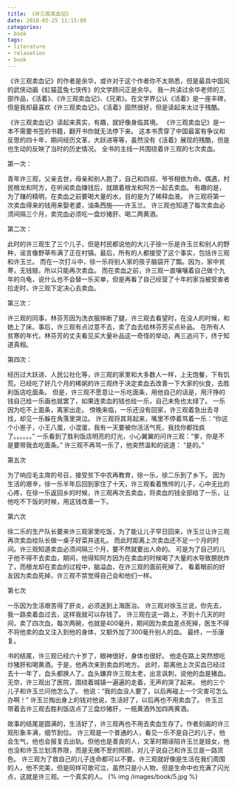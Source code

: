 ```yaml
---
title: 《许三观卖血记》
date: 2018-05-25 11:15:09
categories:
- book
tags:
- literature
- relaxation
- book
---
```

《许三观卖血记》的作者是余华，或许对于这个作者你不太熟悉，但是最具中国风的武侠动画《虹猫蓝兔七侠传》的文学顾问正是余华。
我一共读过余华老师的三部作品，《活着》、《许三观卖血记》、《兄弟》。在文学界公认《活着》是一座丰碑，但是我却最喜欢《许三观卖血记》。《活着》固然很好，但是读起来太过于残酷。
 <!-- more -->
《许三观卖血记》读起来真实，有趣，就好像身临其境。
《许三观卖血记》是一本不需要书签的书籍，翻开书你就无法停下来。
这本书贯穿了中国最富有争议和反思的四十年，期间经历文革，大跃进等等，虽然没有《活着》展现的残酷，但是也生动的反映了当时的历史情况。
全书的主线一共围绕着许三观的七次卖血。

第一次：

青年许三观，父亲去世，母亲和别人跑了，自己和四叔、爷爷相依为命。偶遇，村民根龙和阿方，在听闻卖血赚钱后，就跟着根龙和阿方一起去卖血。
有趣的是，为了赚的精明，在卖血之前要喝大量的水，目的是为了稀释血液。
许三观将第一次卖血得来的钱用来娶老婆，油条西施——许玉兰。
许三观也知道了每次卖血必须间隔三个月，卖完血必须吃一盘炒猪肝、喝二两黄酒。

第二次：

此时的许三观生了三个儿子，但是村民都说他的大儿子徐一乐是许玉兰和别人的野种，谣言像野草布满了正在村镇。最后，所有的人都接受了这个事实，包括许三观和许玉兰。
而在一次打斗中，徐一乐将别人家的孩子脑袋开了瓢。因为，家中贫寒，无钱赔，所以只能再次卖血。
而在卖血之前，许三观一直嚷嚷着自己做个九年的乌龟，说什么也不会替一乐买单，但是再看了自己经营了十年的家当被受害者拉走时，许三观下定决心去卖血。

第三次：

许三观的同事，林芬芳因为洗衣服摔断了腿，许三观去看望时，在没人的时候，和她上了床。事后，许三观有点过意不去，卖了血去给林芬芳买点补品。
在所有人贫寒的年代，林芬芳的丈夫看见买大量补品这一奇怪的举动，再三追问下，终于知道真相。

第四次：

经历过大跃进、人民公社化等，许三观的家里和大多数人一样，上无饱餐，下有饥荒。已经吃了好几个月的稀粥的许三观终于决定卖血去改善一下大家的伙食，去胜利饭店吃面条。
但是，许三观不愿意让一乐吃面条，用他自己的话是，用汗挣的钱自己给一乐画也就罢了，如果连卖血的钱也给一乐，自己未免也太绿了。
一乐因为吃不上面条，离家出走。
傍晚来临，一乐还没有回家，许三观着急出去寻找，却见一乐躲在角落里哭泣。
许三观将其背起来，嘴里不停着骂着一乐：“你这个小崽子，小王八蛋，小混蛋，我有一天要被你活活气死，我找你都找疯了。。。。。。”
一乐看到了胜利饭店明亮的灯光，小心翼翼的问许三观：“爹，你是不是要带我去吃面条。”
许三观不再骂一乐了，他突然温和的说道：
“是的。”

第五次

为了响应毛主席的号召，接受贫下中农再教育，徐一乐，徐二乐到了乡下。
因为生活的艰辛，徐一乐半年后回到家住了十天，许三观看着憔悴的儿子，心中无比的心疼，在徐一乐返回乡的时候，许三观再次去卖血，将卖血的钱全部给了一乐，让他吃不下饭的时候，用这钱改善一下。

第六次

徐二乐的生产队长要来许三观家里吃饭，为了能让儿子早日回来，许玉兰让许三观再次卖血给队长做一桌子好菜并送礼。
而此时距离上次卖血还不足一个月的时间。许三观知道卖血必须间隔三个月，要不然就要出人命的。
可是为了自己的儿子他不得不去卖血，期间，他得知阿方因为在卖血的时候喝了大量的水导致膀胱炸了，而根龙却在卖血的过程中，脑溢血，在许三观的面前死掉了。
看着眼前的好友因为卖血死掉，许三观不禁觉得自己会和他们一样。

第七次

一乐因为生活艰苦得了肝炎，必须送到上海医治。
许三观对徐玉兰说，你先去，我一路卖着血过去，这样我就可以存钱了。
许三观在这一路上，不到十几天的时间，卖了四次血，每次两碗，也就是400毫升，期间因为卖血差点死掉，医生不得不将他卖的血又注入到他的身体，又额外加了300毫升别人的血。
最终，一乐康复。

书的结尾，许三观已经六十岁了，眼神很好，身体也很好。
他走在路上突然想吃炒猪肝和喝黄酒。于是，他再次来到卖血的地方。
此时，距离他上次买血已经过去十一年了，血头都换人了。血头嫌弃许三观太老，出言讽刺，说他的血是猪血。
无奈，许三观出了医院，围绕着城镇一遍遍的走着，无声的哭了起来。
他的三个儿子和许玉兰问他怎么了。
他说：“我的血没人要了，以后再碰上一个灾害可怎么办啊！”
许玉兰掏出身上的钱对他说，生活好了，以后再也不用卖血了。
许玉兰带着去许三观去胜利饭店点了三盘炒猪肝，一瓶黄酒外加四两黄酒。

故事的结尾是圆满的，生活好了，许三观再也不用去卖血生存了。作者刻画的许三观形象丰满，细节到位。
许三观是一个普通的人，看见一乐不是自己的儿子，他会生气，他也会报复去出轨。但他也是善良的人，文革时期诬陷许玉兰是妓女，他也没和许玉兰划清界限，而是无微不至的照顾，对儿子说自己和许玉兰是一路货色。
许三观为了救自己的儿子连命都可以不要。许三观就好像是生活在我们周围的人，他不完美，但是同样可歌可泣，虽然只是小人物，但是生命中也充满了闪光点，这就是许三观。一个真实的人。
{% img /images/book/5.jpg %}

